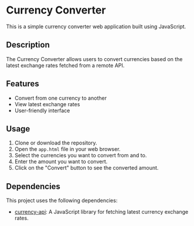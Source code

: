 # Currency Converter

This is a simple currency converter web application built using JavaScript.

## Description

The Currency Converter allows users to convert currencies based on the latest exchange rates fetched from a remote API.

## Features

- Convert from one currency to another
- View latest exchange rates
- User-friendly interface

## Usage

1. Clone or download the repository.
2. Open the `app.html` file in your web browser.
3. Select the currencies you want to convert from and to.
4. Enter the amount you want to convert.
5. Click on the "Convert" button to see the converted amount.

## Dependencies

This project uses the following dependencies:

- [currency-api](https://www.npmjs.com/package/@fawazahmed0/currency-api): A JavaScript library for fetching latest currency exchange rates.
